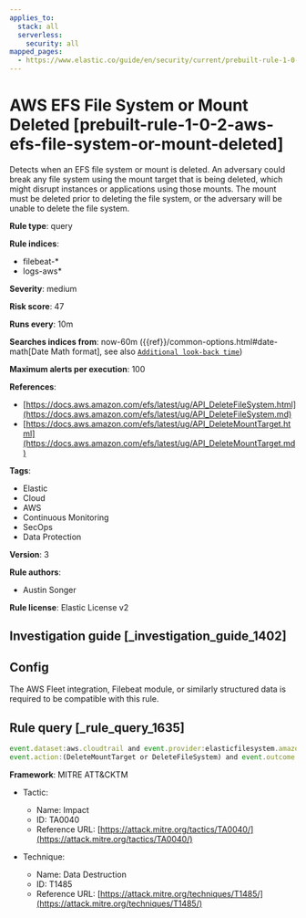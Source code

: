 ```yaml
---
applies_to:
  stack: all
  serverless:
    security: all
mapped_pages:
  - https://www.elastic.co/guide/en/security/current/prebuilt-rule-1-0-2-aws-efs-file-system-or-mount-deleted.html
---
```


# AWS EFS File System or Mount Deleted [prebuilt-rule-1-0-2-aws-efs-file-system-or-mount-deleted]

Detects when an EFS file system or mount is deleted. An adversary could break any file system using the mount target that is being deleted, which might disrupt instances or applications using those mounts. The mount must be deleted prior to deleting the file system, or the adversary will be unable to delete the file system.

**Rule type**: query

**Rule indices**:

* filebeat-*
* logs-aws*

**Severity**: medium

**Risk score**: 47

**Runs every**: 10m

**Searches indices from**: now-60m ({{ref}}/common-options.html#date-math[Date Math format], see also [`Additional look-back time`](docs-content://solutions/security/detect-and-alert/create-detection-rule.md#rule-schedule))

**Maximum alerts per execution**: 100

**References**:

* [https://docs.aws.amazon.com/efs/latest/ug/API_DeleteFileSystem.html](https://docs.aws.amazon.com/efs/latest/ug/API_DeleteFileSystem.md)
* [https://docs.aws.amazon.com/efs/latest/ug/API_DeleteMountTarget.html](https://docs.aws.amazon.com/efs/latest/ug/API_DeleteMountTarget.md)

**Tags**:

* Elastic
* Cloud
* AWS
* Continuous Monitoring
* SecOps
* Data Protection

**Version**: 3

**Rule authors**:

* Austin Songer

**Rule license**: Elastic License v2

## Investigation guide [_investigation_guide_1402]

## Config

The AWS Fleet integration, Filebeat module, or similarly structured data is required to be compatible with this rule.

## Rule query [_rule_query_1635]

```js
event.dataset:aws.cloudtrail and event.provider:elasticfilesystem.amazonaws.com and
event.action:(DeleteMountTarget or DeleteFileSystem) and event.outcome:success
```

**Framework**: MITRE ATT&CKTM

* Tactic:

    * Name: Impact
    * ID: TA0040
    * Reference URL: [https://attack.mitre.org/tactics/TA0040/](https://attack.mitre.org/tactics/TA0040/)

* Technique:

    * Name: Data Destruction
    * ID: T1485
    * Reference URL: [https://attack.mitre.org/techniques/T1485/](https://attack.mitre.org/techniques/T1485/)



